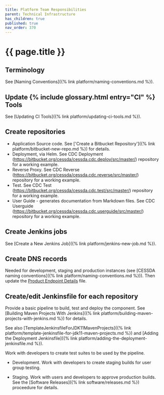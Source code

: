 ```yaml
---
title: Platform Team Responsibilities
parent: Technical Infrastructure
has_children: true
published: true
nav_order: 370
---
```


# {{ page.title }}

## Terminology

See [Naming Conventions]({% link platform/naming-conventions.md %}).

## Update {% include glossary.html entry="CI" %} Tools

See [Updating CI Tools]({% link platform/updating-ci-tools.md %}).

## Create repositories

- Application Source code. See ['Create a Bitbucket Repository']({% link platform/bitbucket-new-repo.md %}) for details.
- Deployment, via Helm. See CDC Deployment (<https://bitbucket.org/cessda/cessda.cdc.deploy/src/master/>) repository for a working example.
- Reverse Proxy. See CDC Reverse (<https://bitbucket.org/cessda/cessda.cdc.reverse/src/master/>) repository for a working example.
- Test. See CDC Test (<https://bitbucket.org/cessda/cessda.cdc.test/src/master/>) repository for a working example.
- User Guide - generates documentation from Markdown files.
        See CDC Userguide (<https://bitbucket.org/cessda/cessda.cdc.userguide/src/master/>) repository for a working example.

## Create Jenkins jobs

See [Create a New Jenkins Job]({% link platform/jenkins-new-job.md %}).

## Create DNS records

Needed for development, staging and production instances (see [CESSDA naming conventions]({% link platform/naming-conventions.md %})).
Then update the
[Product Endpoint Details](https://docs.google.com/spreadsheets/d/1HNkqfw09SCj2ZLeMLH3sUw2LIYyjP6hUIXbpsrWULMo/edit?usp=sharing) file.

## Create/edit Jenkinsfile for each repository

Provide a basic pipeline to build, test and deploy the component.
See [Building Maven Projects With Jenkins]({% link platform/building-maven-projects-with-jenkins.md %}) for details.

See also [TemplateJenkinsfileForJDK11MavenProjects]({% link platform/template-jenkinsfile-for-jdk11-maven-projects.md %})
and [Adding the Deployment Jenkinsfile]({% link platform/adding-the-deployment-jenkinsfile.md %}).

Work with developers to create test suites to be used by the pipeline.

- Development. Work with developers to create staging builds for user group testing.

- Staging. Work with users and developers to approve production builds.
        See the [Software Releases]({% link software/releases.md %}) proceedure for details.

